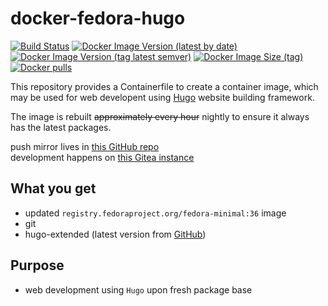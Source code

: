# docker-fedora-hugo

[![Build Status](https://drone.dotya.ml/api/badges/wanderer/docker-fedora-hugo/status.svg)](https://drone.dotya.ml/wanderer/docker-fedora-hugo)
[![Docker Image Version (latest by date)](https://img.shields.io/docker/v/immawanderer/fedora-hugo)](https://hub.docker.com/r/immawanderer/fedora-hugo/tags/?page=1&ordering=last_updated)
[![Docker Image Version (tag latest semver)](https://img.shields.io/docker/v/immawanderer/fedora-hugo/linux-amd64)](https://hub.docker.com/r/immawanderer/fedora-hugo/tags/?page=1&ordering=last_updated&name=linux-amd64)
[![Docker Image Size (tag)](https://img.shields.io/docker/image-size/immawanderer/fedora-hugo/linux-amd64)](https://hub.docker.com/r/immawanderer/fedora-hugo/tags/?page=1&ordering=last_updated&name=linux-amd64)
[![Docker pulls](https://img.shields.io/docker/pulls/immawanderer/fedora-hugo)](https://hub.docker.com/r/immawanderer/fedora-hugo/)

This repository provides a Containerfile to create a container image, which may be used for web developent using [Hugo](https://gohugo.io) website building framework.

The image is rebuilt <del>approximately every hour</del> nightly to ensure it always has the latest packages.

push mirror lives in [this GitHub repo](https://github.com/wULLSnpAXbWZGYDYyhWTKKspEQoaYxXyhoisqHf/docker-fedora-hugo)  
development happens on [this Gitea instance](https://git.dotya.ml/wanderer/docker-fedora-hugo)

## What you get
* updated `registry.fedoraproject.org/fedora-minimal:36` image
* git
* hugo-extended (latest version from [GitHub](https://github.com/gohugoio/hugo/releases))

## Purpose
* web development using `Hugo` upon fresh package base
